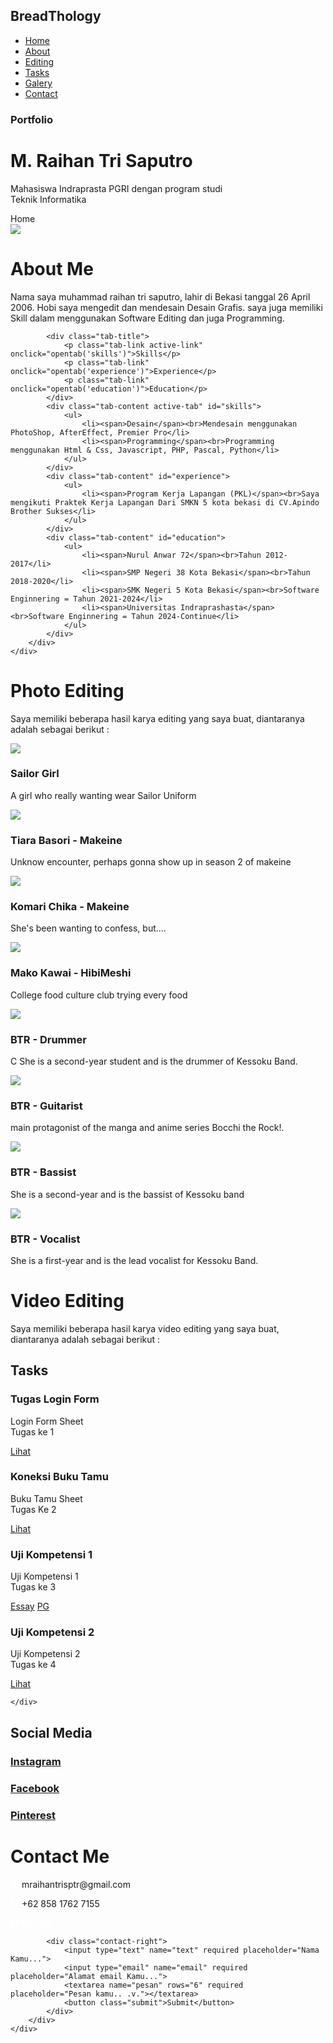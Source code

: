 <!DOCTYPE html>
<html lang="en">
<head>
    <meta charset="UTF-8">
    <meta name="viewport" content="width=device-width, initial-scale=1.0">
    <link rel="stylesheet" href="style.css">
    <!-- <link rel="stylesheet" href="https://cdnjs.cloudflare.com/ajax/libs/font-awesome/4.7.0/css/font-awesome.min.css"> -->
    <title>My Profile</title>
</head>
<body>
    <div id="header">
        <div class="container">
            <nav>
                <h2 class="logo">BreadThology</h2>
                <ul>
                    <li><a href="#header">Home</a></li>
                    <li><a href="#about">About</a></li>
                    <li><a href="#editing">Editing</a></li>
                    <li><a href="#tasks">Tasks</a></li>
                    <li><a href="#galery">Galery</a></li>
                    <li><a href="#contact">Contact</a></li>
                </ul>
            </nav>
            <div class="header-text">
                <h3>Portfolio</h3>
                <h1><span>M. Raihan Tri Saputro</span></h1>
                <!-- <h4>UI/UX Designer</h4> -->
                <p>Mahasiswa Indraprasta PGRI dengan program studi <br>Teknik Informatika</p>
            </div>
        </div>
    </div>

<!-- scroll -->
<div onclick="scrollToTop()" class="top-scroll">Home</div>
<script>
    function scrollToTop(){
        window.scrollTo(0,0);
    }
</script>

<!-- about me -->
<div id="about">
    <div class="container"></div>
    <div class="row">
        <div class="about-col-1">
            <img src="photo/raihan.jpg">
        </div>
        <div class="about-col-2">
            <h1 class="bouta">About Me</h1>
            <p>Nama saya <span>muhammad raihan tri saputro</span>, lahir di Bekasi tanggal 26 April 2006.
                Hobi saya mengedit dan mendesain Desain Grafis. saya juga memiliki Skill dalam menggunakan
                Software Editing dan juga Programming.
            </p>

            <div class="tab-title">
                <p class="tab-link active-link" onclick="opentab('skills')">Skills</p>
                <p class="tab-link" onclick="opentab('experience')">Experience</p>
                <p class="tab-link" onclick="opentab('education')">Education</p>
            </div>
            <div class="tab-content active-tab" id="skills">
                <ul>
                    <li><span>Desain</span><br>Mendesain menggunakan PhotoShop, AfterEffect, Premier Pro</li>
                    <li><span>Programming</span><br>Programming menggunakan Html & Css, Javascript, PHP, Pascal, Python</li>
                </ul>
            </div>
            <div class="tab-content" id="experience">
                <ul>
                    <li><span>Program Kerja Lapangan (PKL)</span><br>Saya mengikuti Praktek Kerja Lapangan Dari SMKN 5 kota bekasi di CV.Apindo Brother Sukses</li>
                </ul>
            </div>
            <div class="tab-content" id="education">
                <ul>
                    <li><span>Nurul Anwar 72</span><br>Tahun 2012-2017</li>
                    <li><span>SMP Negeri 38 Kota Bekasi</span><br>Tahun 2018-2020</li>
                    <li><span>SMK Negeri 5 Kota Bekasi</span><br>Software Enginnering = Tahun 2021-2024</li>
                    <li><span>Universitas Indraprashasta</span><br>Software Enginnering = Tahun 2024-Continue</li>
                </ul>
            </div>
        </div>
    </div>
</div>



<!-- Editing -->
<div id="editing">
<div class="editing">
    <div class="container">
        <h1 class="bouta">Photo Editing</h1>
        <p>Saya memiliki beberapa hasil karya editing yang saya buat, diantaranya adalah sebagai berikut :</p>
        <div class="editing-list">
            <div class="editing-item">
                <img src="photo/Blue Girl dark.png">
                <h3>Sailor Girl</h3>
                <p>A girl who really wanting wear Sailor Uniform</p>
            </div>
            <div class="editing-item">
                <img src="photo/Makeine_tiarabasori.png">
                <h3>Tiara Basori - Makeine</h3>
                <p>Unknow encounter, perhaps gonna show up in season 2 of makeine</p>
            </div>
            <div class="editing-item">
                <img src="photo/Komari_chika_makeine.png">
                <h3>Komari Chika - Makeine</h3>
                <p>She's been wanting to confess, but....</p>
            </div>
            <div class="editing-item">
                <img src="photo/Makokawai1.png">
                <h3>Mako Kawai - HibiMeshi</h3>
                <p>College food culture club trying every food</p>
            </div>
            <div class="editing-item">
                <img src="photo/Nijika_ijichi_v2.png">
                <h3>BTR - Drummer</h3>
                <p>C She is a second-year student and is the drummer of Kessoku Band.</p>
            </div>
            <div class="editing-item">
            <img src="photo/Hitori_bocchi_v2.png">
                <h3>BTR - Guitarist</h3>
                <p>main protagonist of the manga and anime series Bocchi the Rock!. </p>
            </div>
            <div class="editing-item">
                <img src="photo/Ryo_yamada.png">
                <h3>BTR - Bassist</h3>
                <p>She is a second-year and is the bassist of Kessoku band</p>
            </div>
            <div class="editing-item">
                <img src="photo/Kita_ikuyo_v2.png">
                <h3>BTR - Vocalist</h3>
                <p> She is a first-year and is the lead vocalist for Kessoku Band.</p>
            </div>
        </div>
    </div>
</div>
</div>

<div id="editing">
<div class="editing">
    <div class="container">
        <h1 class="bouta">Video Editing</h1>
        <p>Saya memiliki beberapa hasil karya video editing yang saya buat, diantaranya adalah sebagai berikut :</p>
        <div class="videoediting-list">
            <div class="videoediting-item">
                <!-- <video autoplay loop muted>
                    <source src="photo/tstvid.mp4" type="video/mp4">
                </video>
                <video autoplay loop muted>
                    <source src="photo/tstvid.mp4" type="video/mp4">
                </video>
                <video autoplay loop muted>
                    <source src="photo/tstvid.mp4" type="video/mp4">
                </video>
                <video autoplay loop muted>
                    <source src="photo/tstvid.mp4" type="video/mp4">
                </video> -->
            </div>
        </div>
    </div>
</div>
</div>


<!-- Tasks -->
<div id="tasks">
    <div class="container">
        <h2 class="bouta">Tasks</h2>
        <div class="tasks-list">
            <div>
                <h3>Tugas Login Form</h3>
                <p>Login Form Sheet<br>Tugas ke 1</p>
                    <a href="login1/testlogin.html">Lihat</a>
            </div>
            <div>
                <h3>Koneksi Buku Tamu</h3>
                <p>Buku Tamu Sheet<br>Tugas Ke 2</p>
                    <a href="C:\xampp\htdocs\Data_buku">Lihat</a>
            </div>
            <div>
                <h3>Uji Kompetensi 1</h3>
                <p>Uji Kompetensi 1<br>Tugas ke 3</p>
                    <a href="https://yuibread.github.io/PwebEssay/" class="both">Essay</a>
                    <a href="https://yuibread.github.io/PwebPG/" class="both">PG</a>
            </div>
            <div>
                <h3>Uji Kompetensi 2</h3>
                <p>Uji Kompetensi 2<br>Tugas ke 4</p>
                    <a href="https://yuibread.github.io/Jobsheet_Pweb/">Lihat</a>
            </div>
        </div>

    </div>
</div>

<!-- Galery -->
<div id="galery">
    <div class="container">
        <h2 class="bouta">Social Media</h2>
        <div class="work-list">
            <div class="work">
                <a href="https://www.instagram.com/yui_bread_desu/">
                    <h3>Instagram</h3>
                </a>
            </div>
            <div class="work">
                <a href="https://www.facebook.com/groups/294651395596670/user/100037330801449"><h3>Facebook</h3></a>
            </div>
            <div class="work">
                <a href="https://id.pinterest.com/mraihantrisptr/"><h3>Pinterest</h3></a>
            </div>
        </div>
    </div>
</div>


<!-- Contact -->
<div id="contact">
    <div class="container">
        <div class="row">
            <div class="contact-left">
                    <h1 class="bouta">Contact Me</h1>
                    <p><svg xmlns="http://www.w3.org/2000/svg" height="1em" viewBox="0 0 512 512"><style>svg{fill:#ff8800}</style><path d="M498.1 5.6c10.1 7 15.4 19.1 13.5 31.2l-64 416c-1.5 9.7-7.4 18.2-16 23s-18.9 5.4-28 1.6L284 427.7l-68.5 74.1c-8.9 9.7-22.9 12.9-35.2 8.1S160 493.2 160 480V396.4c0-4 1.5-7.8 4.2-10.7L331.8 202.8c5.8-6.3 5.6-16-.4-22s-15.7-6.4-22-.7L106 360.8 17.7 316.6C7.1 311.3 .3 300.7 0 288.9s5.9-22.8 16.1-28.7l448-256c10.7-6.1 23.9-5.5 34 1.4z"/></svg>
                        mraihantrisptr@gmail.com</p>
                    <p><svg xmlns="http://www.w3.org/2000/svg" height="1em" viewBox="0 0 512 512"><style>svg{fill:#ff9500}</style><path d="M164.9 24.6c-7.7-18.6-28-28.5-47.4-23.2l-88 24C12.1 30.2 0 46 0 64C0 311.4 200.6 512 448 512c18 0 33.8-12.1 38.6-29.5l24-88c5.3-19.4-4.6-39.7-23.2-47.4l-96-40c-16.3-6.8-35.2-2.1-46.3 11.6L304.7 368C234.3 334.7 177.3 277.7 144 207.3L193.3 167c13.7-11.2 18.4-30 11.6-46.3l-40-96z"/></svg>
                        +62 858 1762 7155</p>
                <div class="icon">
                    <!-- facebook -->
                    <a href=""><svg xmlns="http://www.w3.org/2000/svg" height="1em" viewBox="0 0 512 512"><style>svg{fill: white}</style><path d="M504 256C504 119 393 8 256 8S8 119 8 256c0 123.78 90.69 226.38 209.25 245V327.69h-63V256h63v-54.64c0-62.15 37-96.48 93.67-96.48 27.14 0 55.52 4.84 55.52 4.84v61h-31.28c-30.8 0-40.41 19.12-40.41 38.73V256h68.78l-11 71.69h-57.78V501C413.31 482.38 504 379.78 504 256z"/></svg></a>
                    <!-- pinterest -->
                    <a href="#"><svg xmlns="http://www.w3.org/2000/svg" height="1em" viewBox="0 0 496 512"><style>svg{fill: white}</style><path d="M496 256c0 137-111 248-248 248-25.6 0-50.2-3.9-73.4-11.1 10.1-16.5 25.2-43.5 30.8-65 3-11.6 15.4-59 15.4-59 8.1 15.4 31.7 28.5 56.8 28.5 74.8 0 128.7-68.8 128.7-154.3 0-81.9-66.9-143.2-152.9-143.2-107 0-163.9 71.8-163.9 150.1 0 36.4 19.4 81.7 50.3 96.1 4.7 2.2 7.2 1.2 8.3-3.3.8-3.4 5-20.3 6.9-28.1.6-2.5.3-4.7-1.7-7.1-10.1-12.5-18.3-35.3-18.3-56.6 0-54.7 41.4-107.6 112-107.6 60.9 0 103.6 41.5 103.6 100.9 0 67.1-33.9 113.6-78 113.6-24.3 0-42.6-20.1-36.7-44.8 7-29.5 20.5-61.3 20.5-82.6 0-19-10.2-34.9-31.4-34.9-24.9 0-44.9 25.7-44.9 60.2 0 22 7.4 36.8 7.4 36.8s-24.5 103.8-29 123.2c-5 21.4-3 51.6-.9 71.2C65.4 450.9 0 361.1 0 256 0 119 111 8 248 8s248 111 248 248z"/></svg></a>
                    <!-- instagram -->
                    <a href="#"><svg xmlns="http://www.w3.org/2000/svg" height="1em" viewBox="0 0 448 512"><style>svg{fill: white}</style><path d="M224.1 141c-63.6 0-114.9 51.3-114.9 114.9s51.3 114.9 114.9 114.9S339 319.5 339 255.9 287.7 141 224.1 141zm0 189.6c-41.1 0-74.7-33.5-74.7-74.7s33.5-74.7 74.7-74.7 74.7 33.5 74.7 74.7-33.6 74.7-74.7 74.7zm146.4-194.3c0 14.9-12 26.8-26.8 26.8-14.9 0-26.8-12-26.8-26.8s12-26.8 26.8-26.8 26.8 12 26.8 26.8zm76.1 27.2c-1.7-35.9-9.9-67.7-36.2-93.9-26.2-26.2-58-34.4-93.9-36.2-37-2.1-147.9-2.1-184.9 0-35.8 1.7-67.6 9.9-93.9 36.1s-34.4 58-36.2 93.9c-2.1 37-2.1 147.9 0 184.9 1.7 35.9 9.9 67.7 36.2 93.9s58 34.4 93.9 36.2c37 2.1 147.9 2.1 184.9 0 35.9-1.7 67.7-9.9 93.9-36.2 26.2-26.2 34.4-58 36.2-93.9 2.1-37 2.1-147.8 0-184.8zM398.8 388c-7.8 19.6-22.9 34.7-42.6 42.6-29.5 11.7-99.5 9-132.1 9s-102.7 2.6-132.1-9c-19.6-7.8-34.7-22.9-42.6-42.6-11.7-29.5-9-99.5-9-132.1s-2.6-102.7 9-132.1c7.8-19.6 22.9-34.7 42.6-42.6 29.5-11.7 99.5-9 132.1-9s102.7-2.6 132.1 9c19.6 7.8 34.7 22.9 42.6 42.6 11.7 29.5 9 99.5 9 132.1s2.7 102.7-9 132.1z"/></svg></a>
                    <!-- linkedin -->
                    <a href=""><svg xmlns="http://www.w3.org/2000/svg" height="1em" viewBox="0 0 448 512"><style>svg{fill: white}</style><path d="M416 32H31.9C14.3 32 0 46.5 0 64.3v383.4C0 465.5 14.3 480 31.9 480H416c17.6 0 32-14.5 32-32.3V64.3c0-17.8-14.4-32.3-32-32.3zM135.4 416H69V202.2h66.5V416zm-33.2-243c-21.3 0-38.5-17.3-38.5-38.5S80.9 96 102.2 96c21.2 0 38.5 17.3 38.5 38.5 0 21.3-17.2 38.5-38.5 38.5zm282.1 243h-66.4V312c0-24.8-.5-56.7-34.5-56.7-34.6 0-39.9 27-39.9 54.9V416h-66.4V202.2h63.7v29.2h.9c8.9-16.8 30.6-34.5 62.9-34.5 67.2 0 79.7 44.3 79.7 101.9V416z"/></svg></a>
                </div>
            </div>

            <div class="contact-right">
                <input type="text" name="text" required placeholder="Nama Kamu...">
                <input type="email" name="email" required placeholder="Alamat email Kamu...">
                <textarea name="pesan" rows="6" required placeholder="Pesan kamu.. .v."></textarea>
                <button class="submit">Submit</button>
            </div>
        </div>
    </div>
</div>


<!-- About me Script -->
<script>
    var tablinks = document.getElementsByClassName("tab-link");
    var tabcontents = document.getElementsByClassName("tab-content");
    function opentab(tabname){
        for(tablink of tablinks){
            tablink.classList.remove("active-link");
        }
        for(tabcontent of tabcontents){
            tabcontent.classList.remove("active-tab");
        }
        event.currentTarget.classList.add("active-link");
        document.getElementById(tabname).classList.add("active-tab");
    }
</script>



</body>
</html>
